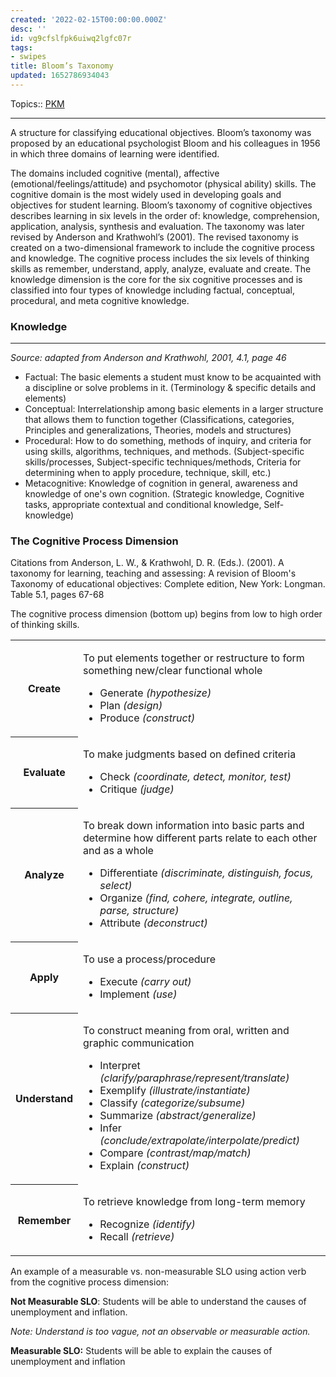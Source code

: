 ```yaml
---
created: '2022-02-15T00:00:00.000Z'
desc: ''
id: vg9cfslfpk6uiwq2lgfc07r
tags:
- swipes
title: Bloom’s Taxonomy
updated: 1652786934043
---
```

   
Topics:: [PKM](../topics/PKM.md)   
   
   
---   
   
A structure for classifying educational objectives. Bloom’s taxonomy was proposed by an educational psychologist Bloom and his colleagues in 1956 in which three domains of learning were identified.   
   
The domains included cognitive (mental), affective (emotional/feelings/attitude) and psychomotor (physical ability) skills. The cognitive domain is the most widely used in developing goals and objectives for student learning. Bloom’s taxonomy of cognitive objectives describes learning in six levels in the order of: knowledge, comprehension, application, analysis, synthesis and evaluation. The taxonomy was later revised by Anderson and Krathwohl’s (2001). The revised taxonomy is created on a two-dimensional framework to include the cognitive process and knowledge. The cognitive process includes the six levels of thinking skills as remember, understand, apply, analyze, evaluate and create. The knowledge dimension is the core for the six cognitive processes and is classified into four types of knowledge including factual, conceptual, procedural, and meta cognitive knowledge.   
   
### Knowledge   
   
---------   
   
_Source: adapted from Anderson and Krathwohl, 2001, 4.1, page 46_   
   
*   Factual: The basic elements a student must know to be acquainted with a discipline or solve problems in it. (Terminology & specific details and elements)   
*   Conceptual: Interrelationship among basic elements in a larger structure that allows them to function together (Classifications, categories, Principles and generalizations, Theories, models and structures)   
*   Procedural: How to do something, methods of inquiry, and criteria for using skills, algorithms, techniques, and methods. (Subject-specific skills/processes, Subject-specific techniques/methods, Criteria for determining when to apply procedure, technique, skill, etc.)   
*   Metacognitive: Knowledge of cognition in general, awareness and knowledge of one's own cognition. (Strategic knowledge, Cognitive tasks, appropriate contextual and conditional knowledge, Self-knowledge)   
   
### The Cognitive Process Dimension   
   
Citations from Anderson, L. W., & Krathwohl, D. R. (Eds.). (2001). A taxonomy for learning, teaching and assessing: A revision of Bloom's Taxonomy of educational objectives: Complete edition, New York: Longman. Table 5.1, pages 67-68   
   
The cognitive process dimension (bottom up) begins from low to high order of thinking skills.   
   
<table><tbody><tr><th><p><strong>Create</strong></p></th><td><p>To put elements together or restructure to form something new/clear functional whole</p><ul><li>Generate <em>(hypothesize)</em></li><li>Plan <em>(design)</em></li><li>Produce <em>(construct)</em></li></ul></td></tr><tr><th><p><strong>Evaluate</strong></p></th><td><p>To make judgments based on defined criteria</p><ul><li>Check <em>(coordinate, detect, monitor, test)</em></li><li>Critique <em>(judge)</em></li></ul></td></tr><tr><th><p><strong>Analyze</strong></p></th><td><p>To break down information into basic parts and determine how different parts relate to each other and as a whole</p><ul><li>Differentiate <em>(discriminate, distinguish, focus, select)</em></li><li>Organize <em>(find, cohere, integrate, outline, parse, structure)</em></li><li>Attribute <em>(deconstruct)</em></li></ul></td></tr><tr><th><p><strong>Apply</strong></p></th><td><p>To use a process/procedure</p><ul><li>Execute <em>(carry out)</em></li><li>Implement <em>(use)</em></li></ul></td></tr><tr><th><p><strong>Understand</strong></p></th><td><p>To construct meaning from oral, written and graphic communication</p><ul><li>Interpret <em>(clarify/paraphrase/represent/translate)</em></li><li>Exemplify <em>(illustrate/instantiate)</em></li><li>Classify <em>(categorize/subsume)</em></li><li>Summarize <em>(abstract/generalize)</em></li><li>Infer <em>(conclude/extrapolate/interpolate/predict)</em></li><li>Compare <em>(contrast/map/match)</em></li><li>Explain <em>(construct)</em></li></ul></td></tr><tr><th><p><strong>Remember</strong></p></th><td><p>To retrieve knowledge from long-term memory</p><ul><li>Recognize <em>(identify)</em></li><li>Recall <em>(retrieve)</em></li></ul></td></tr></tbody></table>   
   
An example of a measurable vs. non-measurable SLO using action verb from the cognitive process dimension:     
   
**Not Measurable SLO**: Students will be able to understand the causes of unemployment and inflation.   
   
_Note: Understand is too vague, not an observable or measurable action._   
   
**Measurable SLO:** Students will be able to explain the causes of unemployment and inflation